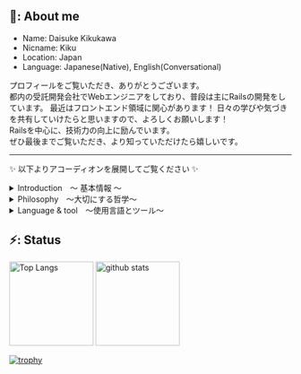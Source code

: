 ## 📝: About me
  - Name: Daisuke Kikukawa
  - Nicname: Kiku
  - Location: Japan
  - Language: Japanese(Native), English(Conversational)


  <!--
  - Job: Web Engineer
  - Interest: Web3.0
  - Blog: [blog](https://)
  - Twitter: [@daisuke](https://)
  -->

プロフィールをご覧いただき、ありがとうございます。  
都内の受託開発会社でWebエンジニアをしており、普段は主にRailsの開発をしています。 
最近はフロントエンド領域に関心があります！ 
日々の学びや気づきを共有していけたらと思いますので、よろしくお願いします！  
Railsを中心に、技術力の向上に励んでいます。  
ぜひ最後までご覧いただき、より知っていただけたら嬉しいです。

---

✨ 以下よりアコーディオンを展開してご覧ください ✨

<details>

<summary>Introduction　〜 基本情報 〜</summary>　　

- 名前：　菊川大介 (Daisuke Kikukawa)
- 年齢：　 27歳
- 居住地：　東京
- スキル：　 Ruby on Rails
- 連絡先：　daisuke.kikukawa.16@gmail.com
  
---

</details>

<details>

<summary>Philosophy　〜大切にする哲学〜</summary>　　

**✨Mission**  
_〜Tech Trails - 技術の道を進む〜_  
日々技術を学び、企業が描く未来の実現に貢献し、企様の事業の発展を通じて世の中をより良くする。

**✨Vision**  
_〜高き志で道を切り拓く〜_  
人と技術を磨き、エンジニアとしての価値を高めるとともに、企業の期待に応えてゆく。

---

</details>

<details>

<summary>Language & tool　〜使用言語とツール〜</summary>　　

[![My Skills](https://skillicons.dev/icons?i=js,ts,react,next,nodejs,nest,mysql,postgres,docker,linux,git&theme=dark)](https://skillicons.dev)

---

</details>

  
## ⚡: Status

<p align="left"> 
  <img alt="Top Langs" height="150px" src="https://github-readme-stats.vercel.app/api/top-langs/?username=DaisukeKikukawa&layout=compact&count_private=true&show_icons=true&theme=tokyonight" />
  <img alt="github stats" height="150px" src="https://github-readme-stats.vercel.app/api?username=DaisukeKikukawa&count_private=true&show_icons=true&show_icons=true&theme=tokyonight" />
</p>

[![trophy](https://github-profile-trophy.vercel.app/?username=DaisukeKikukawa&theme=onedark&row=1&column=7)](https://github.com/ryo-ma/github-profile-trophy)


<!--
**DaisukeKikukawa/DaisukeKikukawa** is a ✨ _special_ ✨ repository because its `README.md` (this file) appears on your GitHub profile.

Here are some ideas to get you started:

- 🔭 I’m currently working on ...
- 🌱 I’m currently learning ...
- 👯 I’m looking to collaborate on ...
- 🤔 I’m looking for help with ...
- 💬 Ask me about ...
- 📫 How to reach me: ...
- 😄 Pronouns: ...
- ⚡ Fun fact: ...
-->

